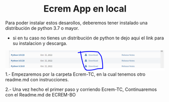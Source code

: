 <h1 align="center">Ecrem App en local</h1>

Para poder instalar estos desarollos, deberemos tener instalado una distribución de python 3.7 o mayor.

* si en tu caso no tienes un distribución de python te dejo aqui el link para su instalacion y descarga.
<img src="./img/python.PNG">
1.- Empezaremos por la carpeta Ecrem-TC, en la cual tenemos otro readme.md con instrucciones.

2.- Una vez hecho el primer paso y corriendo Ecrem-TC, Continuaremos con el Readme.md de ECREM-BO


